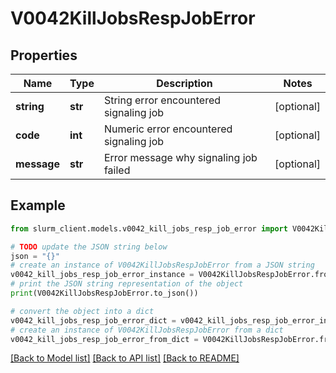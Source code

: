 # V0042KillJobsRespJobError


## Properties

Name | Type | Description | Notes
------------ | ------------- | ------------- | -------------
**string** | **str** | String error encountered signaling job | [optional] 
**code** | **int** | Numeric error encountered signaling job | [optional] 
**message** | **str** | Error message why signaling job failed | [optional] 

## Example

```python
from slurm_client.models.v0042_kill_jobs_resp_job_error import V0042KillJobsRespJobError

# TODO update the JSON string below
json = "{}"
# create an instance of V0042KillJobsRespJobError from a JSON string
v0042_kill_jobs_resp_job_error_instance = V0042KillJobsRespJobError.from_json(json)
# print the JSON string representation of the object
print(V0042KillJobsRespJobError.to_json())

# convert the object into a dict
v0042_kill_jobs_resp_job_error_dict = v0042_kill_jobs_resp_job_error_instance.to_dict()
# create an instance of V0042KillJobsRespJobError from a dict
v0042_kill_jobs_resp_job_error_from_dict = V0042KillJobsRespJobError.from_dict(v0042_kill_jobs_resp_job_error_dict)
```
[[Back to Model list]](../README.md#documentation-for-models) [[Back to API list]](../README.md#documentation-for-api-endpoints) [[Back to README]](../README.md)


